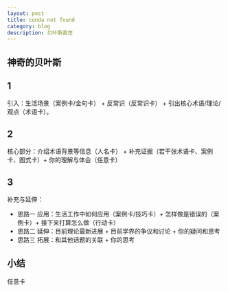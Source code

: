 ```yaml
---
layout: post
title: conda not found      
category: blog
description: 贝叶斯直觉          
--- 
```


## 神奇的贝叶斯
## 1
引入：生活场景（案例卡/金句卡） + 反常识（反常识卡） + 引出核心术语/理论/观点（术语卡）。
## 2
核心部分：介绍术语背景等信息（人名卡） + 补充证据（若干张术语卡、案例卡、图式卡）+ 你的理解与体会（任意卡）
## 3
补充与延伸：
- 思路一 应用：生活工作中如何应用（案例卡/技巧卡）+ 怎样做是错误的（案例卡）+ 接下来打算怎么做（行动卡）
- 思路二 延伸：目前理论最新进展 + 目前学界的争议和讨论 + 你的疑问和思考
- 思路三 拓展：和其他话题的关联 + 你的思考 
## 小结
任意卡


